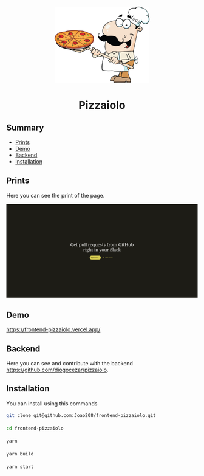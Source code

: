 <p align="center">
  <img src="./assets/images/pizzaiolo.png" alt="Logo Pizzaiolo" width="250" height="200">
</p>
<h1 align="center">
  Pizzaiolo
</h1>

## Summary

- [Prints](#prints)
- [Demo](#demo)
- [Backend](#backend)
- [Installation](#installation)

## Prints

Here you can see the print of the page.

![Pizzaiolo print](./assets/images/print.png)

## Demo

https://frontend-pizzaiolo.vercel.app/

## Backend

Here you can see and contribute with the backend https://github.com/diogocezar/pizzaiolo.

## Installation

You can install using this commands

```bash
git clone git@github.com:Joao208/frontend-pizzaiolo.git

cd frontend-pizzaiolo

yarn

yarn build

yarn start
```
